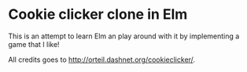 # Cookie clicker clone in Elm

This is an attempt to learn Elm an play around with it by implementing a game that I like!

All credits goes to http://orteil.dashnet.org/cookieclicker/.
